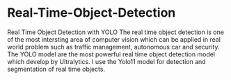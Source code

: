 # Real-Time-Object-Detection
Real Time Object Detection with YOLO 
The real time object detection is one of the most intersting area of computer vision which can be applied in real world problem such as traffic management,
autonomous car and security. The YOLO model are the most powerful real time object detection model which develop by Ultralytics. I use the Yolo11 model
for detection and segmentation of real time objects.
